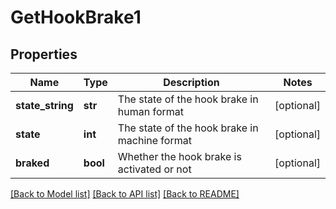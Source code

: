 # GetHookBrake1

## Properties
Name | Type | Description | Notes
------------ | ------------- | ------------- | -------------
**state_string** | **str** | The state of the hook brake in human format | [optional] 
**state** | **int** | The state of the hook brake in machine format | [optional] 
**braked** | **bool** | Whether the hook brake is activated or not | [optional] 

[[Back to Model list]](../README.md#documentation-for-models) [[Back to API list]](../README.md#documentation-for-api-endpoints) [[Back to README]](../README.md)


